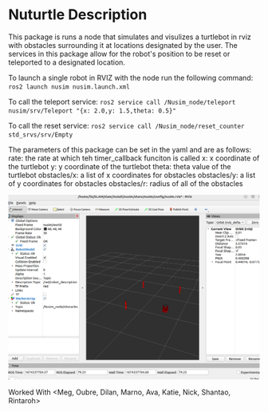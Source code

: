  # Nuturtle  Description
This package is runs a node that simulates and visulizes a turtlebot in rviz with obstacles surrounding it at locations designated by the user. The services in this package allow for the robot's position to be reset or teleported to a designated location. 

To launch a single robot in RVIZ with the node run the following command:
`ros2 launch nusim nusim.launch.xml `

To call the teleport service:
`ros2 service call /Nusim_node/teleport nusim/srv/Teleport "{x: 2.0,y: 1.5,theta: 0.5}"`

To call the reset service: 
`ros2 service call /Nusim_node/reset_counter std_srvs/srv/Empty`

The parameters of this package can be set in the yaml and are as follows:
rate: the rate at which teh timer_callback funciton is called
x: x coordinate of the turtlebot
y: y coordinate of the turtlebot
theta: theta value of the turtlebot
obstacles/x: a list of x coordinates for obstacles
obstacles/y: a list of y coordinates for obstacles
obstacles/r: radius of all of the obstacles


![](images/nusim1.png)


Worked With <Meg, Oubre, Dilan, Marno, Ava, Katie, Nick, Shantao, Rintaroh>